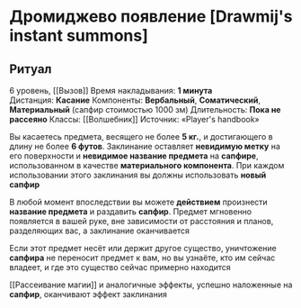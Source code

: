# Дромиджево появление [Drawmij's instant summons]
## Ритуал
6 уровень, [[Вызов]]
Время накладывания: **1 минута**
Дистанция: **Касание**
Компоненты: **Вербальный**, **Соматический**, **Материальный** (сапфир стоимостью 1000 зм)
Длительность: **Пока не рассеяно**
Классы: [[Волшебник]]
Источник: «Player's handbook»

Вы касаетесь предмета, весящего не более **5 кг.**, и достигающего в длину не более **6 футов**. Заклинание оставляет **невидимую метку** на его поверхности и **невидимое название предмета** на **сапфире**, использованном в качестве **материального компонента**. При каждом использовании этого заклинания вы должны использовать **новый сапфир**

В любой момент впоследствии вы можете **действием** произнести **название предмета** и раздавить **сапфир**. Предмет мгновенно появляется в вашей руке, вне зависимости от расстояния и планов, разделяющих вас, а заклинание оканчивается

Если этот предмет несёт или держит другое существо, уничтожение **сапфира** не переносит предмет к вам, но вы узнаёте, кто им сейчас владеет, и где это существо сейчас примерно находится

[[Рассеивание магии]] и аналогичные эффекты, успешно наложенные на **сапфир**, оканчивают эффект заклинания